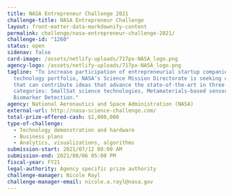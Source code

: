 ```yaml
---
title: NASA Entrepreneur Challenge 2021
challenge-title: NASA Entrepreneur Challenge
layout: front-matter-data-markdownify-content
permalink: challenge/nasa-entrepreneur-challenge-2021/
challenge-id: "1260"
status: open
sidenav: false
card-image: /assets/netlify-uploads/717px-NASA_logo.png
agency-logo: /assets/netlify-uploads/717px-NASA_logo.png
tagline: "To increase participation of entrepreneurial startup companies in its
  technology portfolio, NASA’s Science Mission Directorate is seeking companies
  that can contribute ideas that advance the state-of-the-art in three
  categories: SmallSat science technologies, Metamaterials-based sensors,
  Biomarker Detection."
agency: National Aeronautics and Space Administration (NASA)
external-url: http://nasa-science-challenge.com/
total-prize-offered-cash: $1,000,000
type-of-challenge:
  - Technology demonstration and hardware
  - Business plans
  - Analytics, visualizations, algorithms
submission-start: 2021/07/12 08:00 AM
submission-end: 2021/08/06 05:00 PM
fiscal-year: FY21
legal-authority: Agency specific prize authority
challenge-manager: Nicole Rayl
challenge-manager-email: nicole.a.rayl@nasa.gov
---
```

